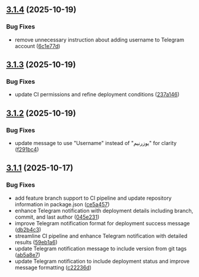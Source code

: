 ## [3.1.4](https://github.com/cs-internship/CS-Queue-Bot/compare/v3.1.3...v3.1.4) (2025-10-19)


### Bug Fixes

* remove unnecessary instruction about adding username to Telegram account ([6c1e77d](https://github.com/cs-internship/CS-Queue-Bot/commit/6c1e77d01d630f92aeae87894d931910f12ea271))

## [3.1.3](https://github.com/cs-internship/CS-Queue-Bot/compare/v3.1.2...v3.1.3) (2025-10-19)


### Bug Fixes

* update CI permissions and refine deployment conditions ([237a146](https://github.com/cs-internship/CS-Queue-Bot/commit/237a1462407feee16e3b12453c101c85f2e20f26))

## [3.1.2](https://github.com/cs-internship/CS-Queue-Bot/compare/v3.1.1...v3.1.2) (2025-10-19)


### Bug Fixes

* update message to use "Username" instead of "یوزرنیم" for clarity ([f291bc4](https://github.com/cs-internship/CS-Queue-Bot/commit/f291bc4c1b8826c0f949043a8b8c5b8afa95a29a))

## [3.1.1](https://github.com/cs-internship/CS-Queue-Bot/compare/v3.1.0...v3.1.1) (2025-10-17)


### Bug Fixes

* add feature branch support to CI pipeline and update repository information in package.json ([ce5a457](https://github.com/cs-internship/CS-Queue-Bot/commit/ce5a4570cd23070de2b9f5d10ce0ca7cfed00c59))
* enhance Telegram notification with deployment details including branch, commit, and last author ([045e231](https://github.com/cs-internship/CS-Queue-Bot/commit/045e2316844476b1507172618b7e28d6b227612c))
* improve Telegram notification format for deployment success message ([db2b4c3](https://github.com/cs-internship/CS-Queue-Bot/commit/db2b4c3f4084f29b234c573b825c6b943838f391))
* streamline CI pipeline and enhance Telegram notification with detailed results ([59eb1a6](https://github.com/cs-internship/CS-Queue-Bot/commit/59eb1a6911bd19a26240efd156101d104e563a5c))
* update Telegram notification message to include version from git tags ([ab5a8e7](https://github.com/cs-internship/CS-Queue-Bot/commit/ab5a8e7f5890b0b2d7877d52776303c905b51a20))
* update Telegram notification to include deployment status and improve message formatting ([c22236d](https://github.com/cs-internship/CS-Queue-Bot/commit/c22236ddb9f0b38d01e94f73caad3427b7416e0b))
